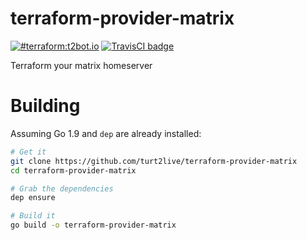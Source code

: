 # terraform-provider-matrix

[![#terraform:t2bot.io](https://img.shields.io/badge/matrix-%23terraform:t2bot.io-brightgreen.svg)](https://matrix.to/#/#terraform:t2bot.io)
[![TravisCI badge](https://travis-ci.org/turt2live/terraform-provider-matrix.svg?branch=master)](https://travis-ci.org/turt2live/terraform-provider-matrix)

Terraform your matrix homeserver

# Building

Assuming Go 1.9 and `dep` are already installed:
```bash
# Get it
git clone https://github.com/turt2live/terraform-provider-matrix
cd terraform-provider-matrix

# Grab the dependencies
dep ensure

# Build it
go build -o terraform-provider-matrix
```